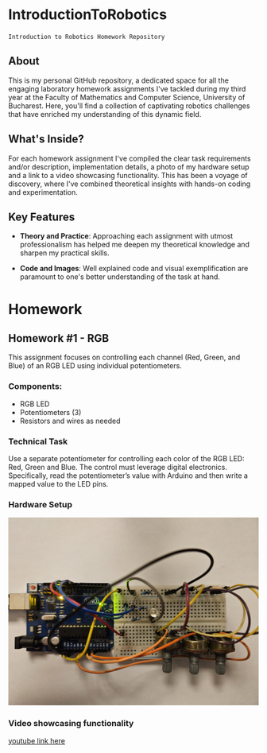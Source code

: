 # IntroductionToRobotics
    Introduction to Robotics Homework Repository

## About
This is my personal GitHub repository, a dedicated space for all the engaging laboratory homework assignments I've tackled during my third year at the Faculty of Mathematics and Computer Science, University of Bucharest. Here, you'll find a collection of captivating robotics challenges that have enriched my understanding of this dynamic field.

## What's Inside?
For each homework assignment I've compiled the clear task requirements and/or description, implementation details, a photo of my hardware setup and a link to a video showcasing functionality. This has been a voyage of discovery, where I've combined theoretical insights with hands-on coding and experimentation. 

## Key Features

- **Theory and Practice**: Approaching each assignment with utmost professionalism has helped me deepen my theoretical knowledge and sharpen my practical skills.

- **Code and Images**: Well explained code and visual exemplification are paramount to one's better understanding of the task at hand.

# Homework

## Homework #1 - RGB

This assignment focuses on controlling each channel (Red, Green, and Blue) of  an  RGB  LED  using  individual  potentiometers.

### Components:
- RGB LED
- Potentiometers (3)
- Resistors and wires as needed

### Technical Task
Use a separate potentiometer for controlling each color of the RGB LED: Red, Green and Blue. The control must leverage digital electronics. Specifically, read the potentiometer’s value with Arduino and then write a mapped value to the LED pins.

### Hardware Setup
![Setup Image](https://github.com/MariusAlexandru358/IntroductionToRobotics/blob/main/LedRGB/LedRGBsetup.jpg?w=50%&h=50%)

### Video showcasing functionality
<a href="https://youtu.be/jgkgB0jxtuw" target="_blank">youtube link here</a>

##

